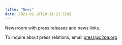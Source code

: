 ```yaml
---
title: "News"
date: 2021-02-19T19:11:21.518Z
---
```


Newsroom with press releases and news links.

To inquire about press relations, email press@c2pa.org